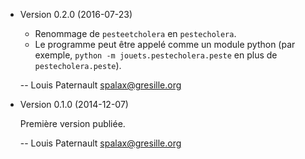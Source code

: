 * Version 0.2.0 (2016-07-23)

    * Renommage de `pesteetcholera` en `pestecholera`.
    * Le programme peut être appelé comme un module python (par exemple, ``python -m jouets.pestecholera.peste`` en plus de ``pestecholera.peste``).

    -- Louis Paternault <spalax@gresille.org>

* Version 0.1.0 (2014-12-07)

    Première version publiée.

    -- Louis Paternault <spalax@gresille.org>
